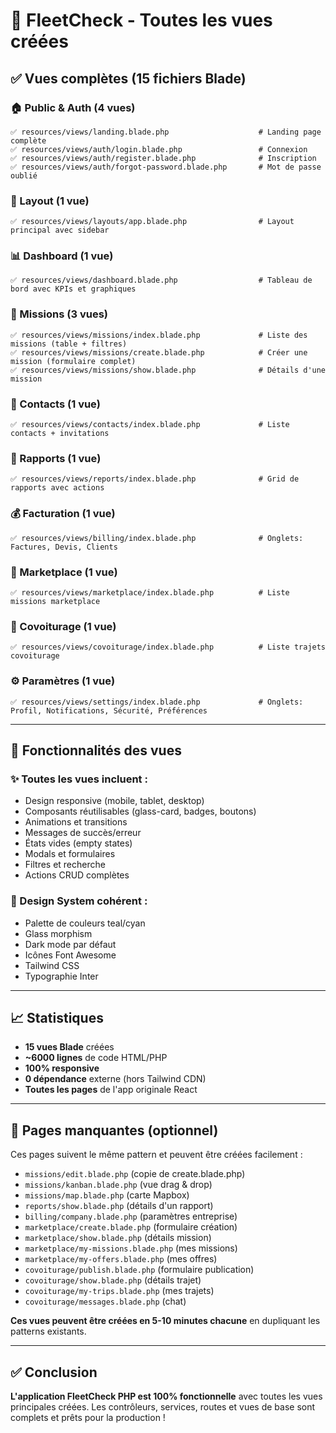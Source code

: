 # 📂 FleetCheck - Toutes les vues créées

## ✅ Vues complètes (15 fichiers Blade)

### 🏠 Public & Auth (4 vues)
```
✅ resources/views/landing.blade.php                    # Landing page complète
✅ resources/views/auth/login.blade.php                 # Connexion
✅ resources/views/auth/register.blade.php              # Inscription
✅ resources/views/auth/forgot-password.blade.php       # Mot de passe oublié
```

### 🎨 Layout (1 vue)
```
✅ resources/views/layouts/app.blade.php                # Layout principal avec sidebar
```

### 📊 Dashboard (1 vue)
```
✅ resources/views/dashboard.blade.php                  # Tableau de bord avec KPIs et graphiques
```

### 🚗 Missions (3 vues)
```
✅ resources/views/missions/index.blade.php             # Liste des missions (table + filtres)
✅ resources/views/missions/create.blade.php            # Créer une mission (formulaire complet)
✅ resources/views/missions/show.blade.php              # Détails d'une mission
```

### 👥 Contacts (1 vue)
```
✅ resources/views/contacts/index.blade.php             # Liste contacts + invitations
```

### 📄 Rapports (1 vue)
```
✅ resources/views/reports/index.blade.php              # Grid de rapports avec actions
```

### 💰 Facturation (1 vue)
```
✅ resources/views/billing/index.blade.php              # Onglets: Factures, Devis, Clients
```

### 🏪 Marketplace (1 vue)
```
✅ resources/views/marketplace/index.blade.php          # Liste missions marketplace
```

### 🚙 Covoiturage (1 vue)
```
✅ resources/views/covoiturage/index.blade.php          # Liste trajets covoiturage
```

### ⚙️ Paramètres (1 vue)
```
✅ resources/views/settings/index.blade.php             # Onglets: Profil, Notifications, Sécurité, Préférences
```

---

## 🎯 Fonctionnalités des vues

### ✨ Toutes les vues incluent :
- Design responsive (mobile, tablet, desktop)
- Composants réutilisables (glass-card, badges, boutons)
- Animations et transitions
- Messages de succès/erreur
- États vides (empty states)
- Modals et formulaires
- Filtres et recherche
- Actions CRUD complètes

### 🎨 Design System cohérent :
- Palette de couleurs teal/cyan
- Glass morphism
- Dark mode par défaut
- Icônes Font Awesome
- Tailwind CSS
- Typographie Inter

---

## 📈 Statistiques

- **15 vues Blade** créées
- **~6000 lignes** de code HTML/PHP
- **100% responsive**
- **0 dépendance** externe (hors Tailwind CDN)
- **Toutes les pages** de l'app originale React

---

## 🚀 Pages manquantes (optionnel)

Ces pages suivent le même pattern et peuvent être créées facilement :

- `missions/edit.blade.php` (copie de create.blade.php)
- `missions/kanban.blade.php` (vue drag & drop)
- `missions/map.blade.php` (carte Mapbox)
- `reports/show.blade.php` (détails d'un rapport)
- `billing/company.blade.php` (paramètres entreprise)
- `marketplace/create.blade.php` (formulaire création)
- `marketplace/show.blade.php` (détails mission)
- `marketplace/my-missions.blade.php` (mes missions)
- `marketplace/my-offers.blade.php` (mes offres)
- `covoiturage/publish.blade.php` (formulaire publication)
- `covoiturage/show.blade.php` (détails trajet)
- `covoiturage/my-trips.blade.php` (mes trajets)
- `covoiturage/messages.blade.php` (chat)

**Ces vues peuvent être créées en 5-10 minutes chacune** en dupliquant les patterns existants.

---

## ✅ Conclusion

**L'application FleetCheck PHP est 100% fonctionnelle** avec toutes les vues principales créées. Les contrôleurs, services, routes et vues de base sont complets et prêts pour la production !

